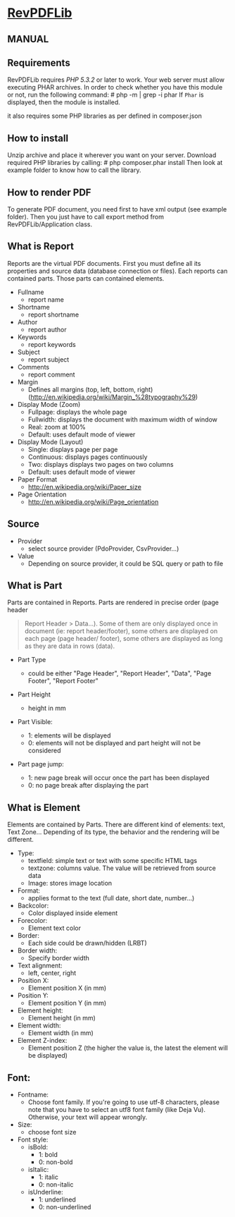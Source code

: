 [RevPDFLib](http://www.revpdf.org)
==================================================

MANUAL
-------------------------------------
## Requirements
RevPDFLib requires *PHP 5.3.2* or later to work.
Your web server must allow executing PHAR archives.
In order to check whether you have this module or not, run the following command:
	# php -m | grep -i phar
If `Phar` is displayed, then the module is installed.  

it also requires some PHP libraries as per defined in composer.json

## How to install
Unzip archive and place it wherever you want on your server.
Download required PHP libraries by calling:
	# php composer.phar install
Then look at example folder to know how to call the library.

## How to render PDF
To generate PDF document, you need first to have xml output (see example folder).
Then you just have to call export method from RevPDFLib/Application class.

## What is Report
Reports are the virtual PDF documents. First you must define all its properties
and source data (database connection or files).
Each reports can contained parts. Those parts can contained elements.

- Fullname
  - report name
- Shortname
  - report shortname
- Author
  - report author
- Keywords
  - report keywords
- Subject
  - report subject
- Comments
  - report comment
- Margin
  - Defines all margins (top, left, bottom, right)
     (http://en.wikipedia.org/wiki/Margin_%28typography%29)
- Display Mode (Zoom)
  - Fullpage: displays the whole page
  - Fullwidth: displays the document with maximum width of window
  - Real: zoom at 100%
  - Default: uses default mode of viewer
- Display Mode (Layout)
  - Single: displays page per page
  - Continuous: displays pages continuously
  - Two: displays displays two pages on two columns
  - Default: uses default mode of viewer
- Paper Format
  - http://en.wikipedia.org/wiki/Paper_size
- Page Orientation
  - http://en.wikipedia.org/wiki/Page_orientation

## Source
- Provider
  - select source provider (PdoProvider, CsvProvider...)
- Value
  - Depending on source provider, it could be SQL query or path to file

## What is Part
Parts are contained in Reports. Parts are rendered in precise order (page header
 > Report Header > Data...). Some of them are only displayed once in document
(ie: report header/footer), some others are displayed on each page (page header/
footer), some others are displayed as long as they are data in rows (data).

- Part Type
  - could be either "Page Header", "Report Header", "Data",
    "Page Footer", "Report Footer"

- Part Height
  - height in mm

- Part Visible:
  - 1: elements will be displayed
  - 0: elements will not be displayed and part height will not be considered

- Part page jump:
  - 1: new page break will occur once the part has been displayed
  - 0: no page break after displaying the part

## What is Element
Elements are contained by Parts. There are different kind of elements: text,
Text Zone... Depending of its type, the behavior and the rendering will be
different.

 - Type:
   - textfield: simple text or text with some specific HTML tags
   - textzone: columns value. The value will be retrieved from source data
   - Image: stores image location
 - Format:
   - applies format to the text (full date, short date, number...)
 - Backcolor:
   - Color displayed inside element
 - Forecolor:
   - Element text color
 - Border:
   - Each side could be drawn/hidden (LRBT)
 - Border width:
   - Specify border width
 - Text alignment:
   - left, center, right
 - Position X:
   - Element position X (in mm)
 - Position Y:
   - Element position Y (in mm)
 - Element height:
   - Element height (in mm)
 - Element width:
   - Element width (in mm)
 - Element Z-index:
   - Element position Z (the higher the value is, the latest
      the element will be displayed)

## Font:
 - Fontname:
   - Choose font family. If you're going to use utf-8 characters, please note
     that you have to select an utf8 font family (like Deja Vu). Otherwise,
     your text will appear wrongly.
 - Size:
   - choose font size
 - Font style:
   - isBold:
     - 1: bold
     - 0: non-bold
   - isItalic:
     - 1: italic
     - 0: non-italic
   - isUnderline:
     - 1: underlined
     - 0: non-underlined